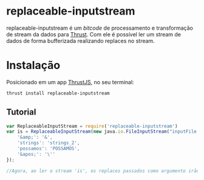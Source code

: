 replaceable-inputstream
===============

replaceable-inputstream é um *bitcode* de processamento e transformação de stream da dados para [Thrust](https://github.com/Thrustjs/thrust).
Com ele é possível ler um stream de dados de forma bufferizada realizando replaces no stream.

# Instalação

Posicionado em um app [ThrustJS](https://github.com/thrustjs/thrust), no seu terminal:

```bash
thrust install replaceable-inputstream
```

## Tutorial

```javascript
var ReplaceableInputStream = require('replaceable-inputstream')
var is = ReplaceableInputStream(new java.io.FileInputStream("inputFile.txt"), {
    '&amp;': '&',
    'strings': 'strings_2',
    'possamos': 'POSSAMOS',
    '&apos;': '\''
});

//Agora, ao ler o stream 'is', os replaces passados como argumento irão ocorrer

```